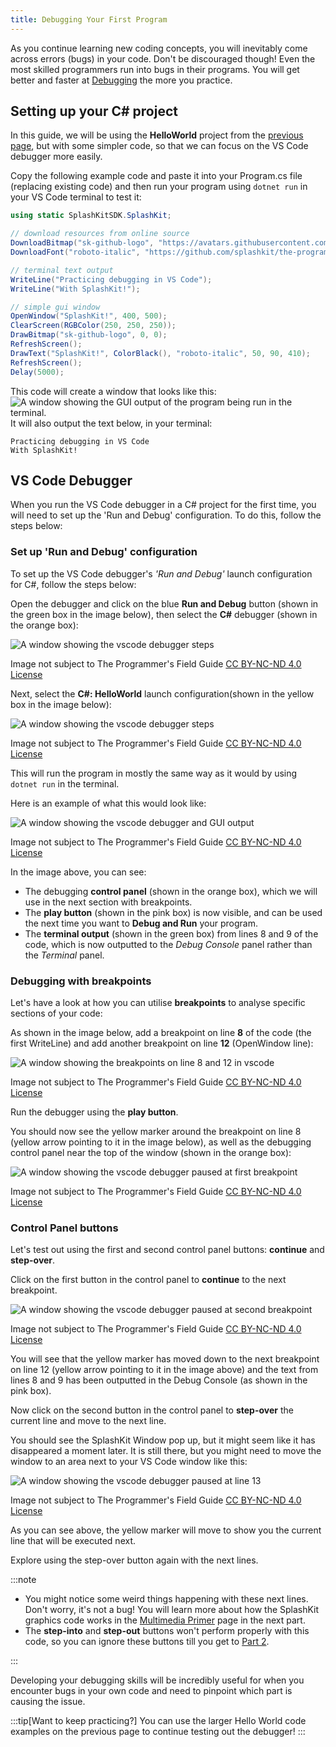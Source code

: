 ```yaml
---
title: Debugging Your First Program
---
```


As you continue learning new coding concepts, you will inevitably come across errors (bugs) in your code. Don't be discouraged though! Even the most skilled programmers run into bugs in their programs. You will get better and faster at [Debugging](/book/part-0-getting-started/3-building-programs/1-concepts/04-debug) the more you practice.

## Setting up your C# project

In this guide, we will be using the **HelloWorld** project from the [previous page](/book/part-0-getting-started/3-building-programs/2-put-together/2-hello-world-gui), but with some simpler code, so that we can focus on the VS Code debugger more easily.

Copy the following example code and paste it into your Program.cs file (replacing existing code) and then run your program using `dotnet run` in your VS Code terminal to test it:

```cs
using static SplashKitSDK.SplashKit;

// download resources from online source
DownloadBitmap("sk-github-logo", "https://avatars.githubusercontent.com/u/16730454?s=400&u=1c5ea7f86f40253bd5883ab2380257f614b44187&v=4", 443);
DownloadFont("roboto-italic", "https://github.com/splashkit/the-programmers-field-guide/raw/main/public/resources/code-examples/part-0/Roboto-Italic.ttf", 443);

// terminal text output
WriteLine("Practicing debugging in VS Code");
WriteLine("With SplashKit!");

// simple gui window
OpenWindow("SplashKit!", 400, 500);
ClearScreen(RGBColor(250, 250, 250));
DrawBitmap("sk-github-logo", 0, 0);
RefreshScreen();
DrawText("SplashKit!", ColorBlack(), "roboto-italic", 50, 90, 410);
RefreshScreen();
Delay(5000);
```

This code will create a window that looks like this:
![A window showing the GUI output of the program being run in the terminal.](./images/hello-debugger/splashkit-gui-hello-debugging.png)
It will also output the text below, in your terminal:

```text
Practicing debugging in VS Code
With SplashKit!
```

## VS Code Debugger

When you run the VS Code debugger in a C# project for the first time, you will need to set up the 'Run and Debug' configuration. To do this, follow the steps below:

### Set up 'Run and Debug' configuration

To set up the VS Code debugger's *'Run and Debug'* launch configuration for C#, follow the steps below:

Open the debugger and click on the blue **Run and Debug** button (shown in the green box in the image below), then select the **C#** debugger (shown in the orange box):

![A window showing the vscode debugger steps](./images/hello-debugger/select-csharp-debugger.png)
<div class="caption">Image not subject to The Programmer's Field Guide <a href="https://creativecommons.org/licenses/by-nc-nd/4.0/">CC BY-NC-ND 4.0 License</a></div>

Next, select the **C#: HelloWorld** launch configuration(shown in the yellow box in the image below):

![A window showing the vscode debugger steps](./images/hello-debugger/select-launch-config.png)
<div class="caption">Image not subject to The Programmer's Field Guide <a href="https://creativecommons.org/licenses/by-nc-nd/4.0/">CC BY-NC-ND 4.0 License</a></div>

This will run the program in mostly the same way as it would by using `dotnet run` in the terminal.

Here is an example of what this would look like:

![A window showing the vscode debugger and GUI output](./images/hello-debugger/run-with-debugger.png)
<div class="caption">Image not subject to The Programmer's Field Guide <a href="https://creativecommons.org/licenses/by-nc-nd/4.0/">CC BY-NC-ND 4.0 License</a></div>

In the image above, you can see:

- The debugging **control panel** (shown in the orange box), which we will use in the next section with breakpoints.
- The **play button** (shown in the pink box) is now visible, and can be used the next time you want to **Debug and Run** your program.
- The **terminal output** (shown in the green box) from lines 8 and 9 of the code, which is now outputted to the *Debug Console* panel rather than the *Terminal* panel.

### Debugging with breakpoints

Let's have a look at how you can utilise **breakpoints** to analyse specific sections of your code:

As shown in the image below, add a breakpoint on line **8** of the code (the first WriteLine) and add another breakpoint on line **12** (OpenWindow line):

![A window showing the breakpoints on line 8 and 12 in vscode](./images/hello-debugger/breakpoints-vscode.png)
<div class="caption">Image not subject to The Programmer's Field Guide <a href="https://creativecommons.org/licenses/by-nc-nd/4.0/">CC BY-NC-ND 4.0 License</a></div>

Run the debugger using the **play button**.

You should now see the yellow marker around the breakpoint on line 8 (yellow arrow pointing to it in the image below), as well as the debugging control panel near the top of the window (shown in the orange box):

![A window showing the vscode debugger paused at first breakpoint](./images/hello-debugger/run-with-breakpoint-line-8.png)
<div class="caption">Image not subject to The Programmer's Field Guide <a href="https://creativecommons.org/licenses/by-nc-nd/4.0/">CC BY-NC-ND 4.0 License</a></div>

### Control Panel buttons

Let's test out using the first and second control panel buttons: **continue** and **step-over**.

Click on the first button in the control panel to **continue** to the next breakpoint.

![A window showing the vscode debugger paused at second breakpoint](./images/hello-debugger/run-with-breakpoint-line-12.png)
<div class="caption">Image not subject to The Programmer's Field Guide <a href="https://creativecommons.org/licenses/by-nc-nd/4.0/">CC BY-NC-ND 4.0 License</a></div>

You will see that the yellow marker has moved down to the next breakpoint on line 12 (yellow arrow pointing to it in the image above) and the text from lines 8 and 9 has been outputted in the Debug Console (as shown in the pink box).

Now click on the second button in the control panel to **step-over** the current line and move to the next line.

You should see the SplashKit Window pop up, but it might seem like it has disappeared a moment later. It is still there, but you might need to move the window to an area next to your VS Code window like this:

![A window showing the vscode debugger paused at line 13](./images/hello-debugger/run-with-breakpoint-line-13.png)
<div class="caption">Image not subject to The Programmer's Field Guide <a href="https://creativecommons.org/licenses/by-nc-nd/4.0/">CC BY-NC-ND 4.0 License</a></div>

As you can see above, the yellow marker will move to show you the current line that will be executed next.

Explore using the step-over button again with the next lines.

:::note

- You might notice some weird things happening with these next lines. Don't worry, it's not a bug! You will learn more about how the SplashKit graphics code works in the [Multimedia Primer](/book/part-1-instructions/1-sequence-and-data/2-trailside/11-2-graphics) page in the next part.
- The **step-into** and **step-out** buttons won't perform properly with this code, so you can ignore these buttons till you get to [Part 2](/book/part-2-organised-code/00-part-2-programs-as-organised-code/).

:::

Developing your debugging skills will be incredibly useful for when you encounter bugs in your own code and need to pinpoint which part is causing the issue.

:::tip[Want to keep practicing?]
You can use the larger Hello World code examples on the previous page to continue testing out the debugger!
:::
